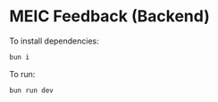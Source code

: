 # MEIC Feedback (Backend)

To install dependencies:

```bash
bun i
```

To run:

```bash
bun run dev
```
